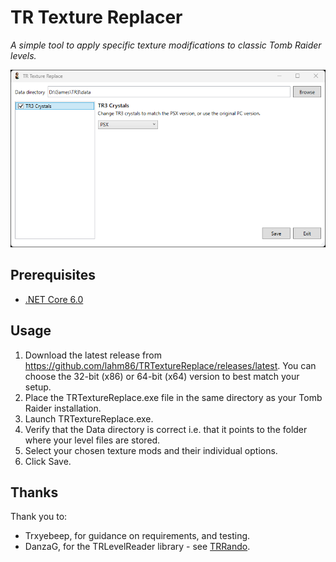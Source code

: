 # TR Texture Replacer

_A simple tool to apply specific texture modifications to classic Tomb Raider levels._

![TR Texture Replacer](resources/gui.png)


## Prerequisites
* [.NET Core 6.0](https://dotnet.microsoft.com/en-us/download/dotnet/6.0)

## Usage
1. Download the latest release from https://github.com/lahm86/TRTextureReplace/releases/latest. You can choose the 32-bit (x86) or 64-bit (x64) version to best match your setup.
2. Place the TRTextureReplace.exe file in the same directory as your Tomb Raider installation.
3. Launch TRTextureReplace.exe.
4. Verify that the Data directory is correct i.e. that it points to the folder where your level files are stored.
5. Select your chosen texture mods and their individual options.
6. Click Save.

## Thanks
Thank you to:

* Trxyebeep, for guidance on requirements, and testing.
* DanzaG, for the TRLevelReader library - see [TRRando](https://github.com/DanzaG/TR2-Rando).
